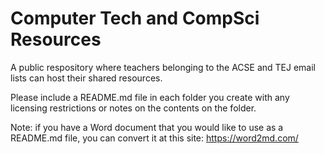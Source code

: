 # Computer Tech and CompSci Resources

A public respository where teachers belonging to the ACSE and TEJ email lists can host their shared resources. 

Please include a README.md file in each folder you create with any licensing restrictions or notes on the contents on the folder. 

Note: if you have a Word document that you would like to use as a README.md file, you can convert it at this site: https://word2md.com/
